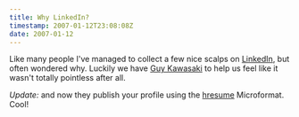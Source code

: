 ```yaml
---
title: Why LinkedIn?
timestamp: 2007-01-12T23:08:08Z
date: 2007-01-12
---
```


<p>Like many people I've managed to collect a few nice scalps on <a href="http://www.linkedin.com/in/pdowney">LinkedIn</a>, but often wondered why. Luckily we have <a href="http://blog.guykawasaki.com/2007/01/ten_ways_to_use.html">Guy Kawasaki</a> to help us feel like it wasn't totally pointless after all.</p><p><i>Update:</i> and now they publish your profile using the <a href="http://steve.ganz.name/blog/2007/01/linkedin-launches-hresume.html">hresume</a> Microformat. Cool!</p>